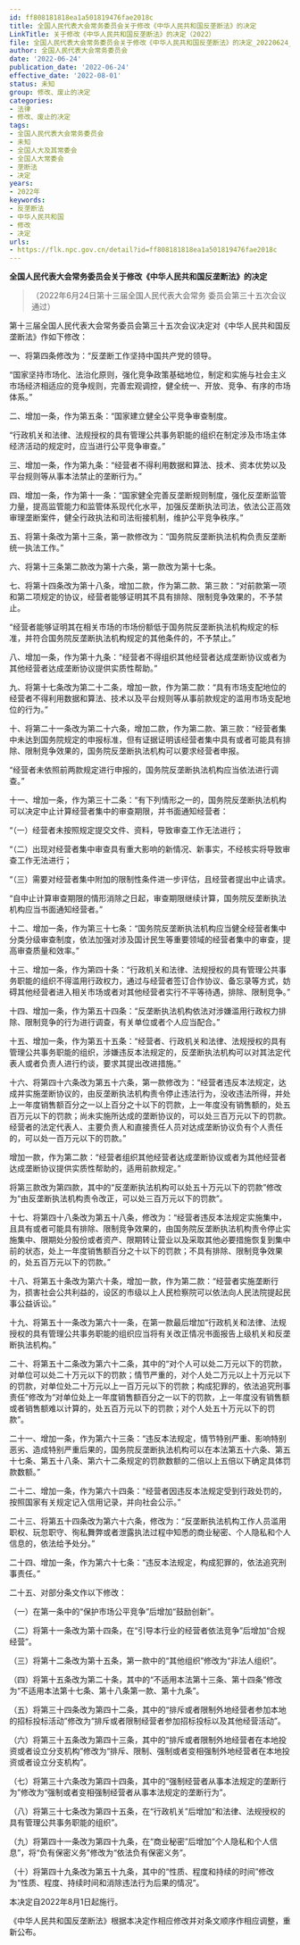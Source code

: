 ```yaml
---
id: ff808181818ea1a501819476fae2018c
title: 全国人民代表大会常务委员会关于修改《中华人民共和国反垄断法》的决定
LinkTitle: 关于修改《中华人民共和国反垄断法》的决定（2022）
file: 全国人民代表大会常务委员会关于修改《中华人民共和国反垄断法》的决定_20220624_ff808181818ea1a501819476fae2018c.docx
author: 全国人民代表大会常务委员会
date: '2022-06-24'
publication_date: '2022-06-24'
effective_date: '2022-08-01'
status: 未知
group: 修改、废止的决定
categories:
- 法律
- 修改、废止的决定
tags:
- 全国人民代表大会常务委员会
- 未知
- 全国人大及其常委会
- 全国人大常委会
- 垄断法
- 决定
years:
- 2022年
keywords:
- 反垄断法
- 中华人民共和国
- 修改
- 决定
urls:
- https://flk.npc.gov.cn/detail?id=ff808181818ea1a501819476fae2018c
---
```


**全国人民代表大会常务委员会关于修改《中华人民共和国反垄断法》的决定**

> （2022年6月24日第十三届全国人民代表大会常务
> 委员会第三十五次会议通过）

第十三届全国人民代表大会常务委员会第三十五次会议决定对《中华人民共和国反垄断法》作如下修改：

一、将第四条修改为：“反垄断工作坚持中国共产党的领导。

“国家坚持市场化、法治化原则，强化竞争政策基础地位，制定和实施与社会主义市场经济相适应的竞争规则，完善宏观调控，健全统一、开放、竞争、有序的市场体系。”

二、增加一条，作为第五条：“国家建立健全公平竞争审查制度。

“行政机关和法律、法规授权的具有管理公共事务职能的组织在制定涉及市场主体经济活动的规定时，应当进行公平竞争审查。”

三、增加一条，作为第九条：“经营者不得利用数据和算法、技术、资本优势以及平台规则等从事本法禁止的垄断行为。”

四、增加一条，作为第十一条：“国家健全完善反垄断规则制度，强化反垄断监管力量，提高监管能力和监管体系现代化水平，加强反垄断执法司法，依法公正高效审理垄断案件，健全行政执法和司法衔接机制，维护公平竞争秩序。”

五、将第十条改为第十三条，第一款修改为：“国务院反垄断执法机构负责反垄断统一执法工作。”

六、将第十三条第二款改为第十六条，第一款改为第十七条。

七、将第十四条改为第十八条，增加二款，作为第二款、第三款：“对前款第一项和第二项规定的协议，经营者能够证明其不具有排除、限制竞争效果的，不予禁止。

“经营者能够证明其在相关市场的市场份额低于国务院反垄断执法机构规定的标准，并符合国务院反垄断执法机构规定的其他条件的，不予禁止。”

八、增加一条，作为第十九条：“经营者不得组织其他经营者达成垄断协议或者为其他经营者达成垄断协议提供实质性帮助。”

九、将第十七条改为第二十二条，增加一款，作为第二款：“具有市场支配地位的经营者不得利用数据和算法、技术以及平台规则等从事前款规定的滥用市场支配地位的行为。”

十、将第二十一条改为第二十六条，增加二款，作为第二款、第三款：“经营者集中未达到国务院规定的申报标准，但有证据证明该经营者集中具有或者可能具有排除、限制竞争效果的，国务院反垄断执法机构可以要求经营者申报。

“经营者未依照前两款规定进行申报的，国务院反垄断执法机构应当依法进行调查。”

十一、增加一条，作为第三十二条：“有下列情形之一的，国务院反垄断执法机构可以决定中止计算经营者集中的审查期限，并书面通知经营者：

“（一）经营者未按照规定提交文件、资料，导致审查工作无法进行；

“（二）出现对经营者集中审查具有重大影响的新情况、新事实，不经核实将导致审查工作无法进行；

“（三）需要对经营者集中附加的限制性条件进一步评估，且经营者提出中止请求。

“自中止计算审查期限的情形消除之日起，审查期限继续计算，国务院反垄断执法机构应当书面通知经营者。”

十二、增加一条，作为第三十七条：“国务院反垄断执法机构应当健全经营者集中分类分级审查制度，依法加强对涉及国计民生等重要领域的经营者集中的审查，提高审查质量和效率。”

十三、增加一条，作为第四十条：“行政机关和法律、法规授权的具有管理公共事务职能的组织不得滥用行政权力，通过与经营者签订合作协议、备忘录等方式，妨碍其他经营者进入相关市场或者对其他经营者实行不平等待遇，排除、限制竞争。”

十四、增加一条，作为第五十四条：“反垄断执法机构依法对涉嫌滥用行政权力排除、限制竞争的行为进行调查，有关单位或者个人应当配合。”

十五、增加一条，作为第五十五条：“经营者、行政机关和法律、法规授权的具有管理公共事务职能的组织，涉嫌违反本法规定的，反垄断执法机构可以对其法定代表人或者负责人进行约谈，要求其提出改进措施。”

十六、将第四十六条改为第五十六条，第一款修改为：“经营者违反本法规定，达成并实施垄断协议的，由反垄断执法机构责令停止违法行为，没收违法所得，并处上一年度销售额百分之一以上百分之十以下的罚款，上一年度没有销售额的，处五百万元以下的罚款；尚未实施所达成的垄断协议的，可以处三百万元以下的罚款。经营者的法定代表人、主要负责人和直接责任人员对达成垄断协议负有个人责任的，可以处一百万元以下的罚款。”

增加一款，作为第二款：“经营者组织其他经营者达成垄断协议或者为其他经营者达成垄断协议提供实质性帮助的，适用前款规定。”

将第三款改为第四款，其中的“反垄断执法机构可以处五十万元以下的罚款”修改为“由反垄断执法机构责令改正，可以处三百万元以下的罚款”。

十七、将第四十八条改为第五十八条，修改为：“经营者违反本法规定实施集中，且具有或者可能具有排除、限制竞争效果的，由国务院反垄断执法机构责令停止实施集中、限期处分股份或者资产、限期转让营业以及采取其他必要措施恢复到集中前的状态，处上一年度销售额百分之十以下的罚款；不具有排除、限制竞争效果的，处五百万元以下的罚款。”

十八、将第五十条改为第六十条，增加一款，作为第二款：“经营者实施垄断行为，损害社会公共利益的，设区的市级以上人民检察院可以依法向人民法院提起民事公益诉讼。”

十九、将第五十一条改为第六十一条，在第一款最后增加“行政机关和法律、法规授权的具有管理公共事务职能的组织应当将有关改正情况书面报告上级机关和反垄断执法机构。”

二十、将第五十二条改为第六十二条，其中的“对个人可以处二万元以下的罚款，对单位可以处二十万元以下的罚款；情节严重的，对个人处二万元以上十万元以下的罚款，对单位处二十万元以上一百万元以下的罚款；构成犯罪的，依法追究刑事责任”修改为“对单位处上一年度销售额百分之一以下的罚款，上一年度没有销售额或者销售额难以计算的，处五百万元以下的罚款；对个人处五十万元以下的罚款”。

二十一、增加一条，作为第六十三条：“违反本法规定，情节特别严重、影响特别恶劣、造成特别严重后果的，国务院反垄断执法机构可以在本法第五十六条、第五十七条、第五十八条、第六十二条规定的罚款数额的二倍以上五倍以下确定具体罚款数额。”

二十二、增加一条，作为第六十四条：“经营者因违反本法规定受到行政处罚的，按照国家有关规定记入信用记录，并向社会公示。”

二十三、将第五十四条改为第六十六条，修改为：“反垄断执法机构工作人员滥用职权、玩忽职守、徇私舞弊或者泄露执法过程中知悉的商业秘密、个人隐私和个人信息的，依法给予处分。”

二十四、增加一条，作为第六十七条：“违反本法规定，构成犯罪的，依法追究刑事责任。”

二十五、对部分条文作以下修改：

（一）在第一条中的“保护市场公平竞争”后增加“鼓励创新”。

（二）将第十一条改为第十四条，在“引导本行业的经营者依法竞争”后增加“合规经营”。

（三）将第十二条改为第十五条，第一款中的“其他组织”修改为“非法人组织”。

（四）将第十五条改为第二十条，其中的“不适用本法第十三条、第十四条”修改为“不适用本法第十七条、第十八条第一款、第十九条”。

（五）将第三十四条改为第四十二条，其中的“排斥或者限制外地经营者参加本地的招标投标活动”修改为“排斥或者限制经营者参加招标投标以及其他经营活动”。

（六）将第三十五条改为第四十三条，其中的“排斥或者限制外地经营者在本地投资或者设立分支机构”修改为“排斥、限制、强制或者变相强制外地经营者在本地投资或者设立分支机构”。

（七）将第三十六条改为第四十四条，其中的“强制经营者从事本法规定的垄断行为”修改为“强制或者变相强制经营者从事本法规定的垄断行为”。

（八）将第三十七条改为第四十五条，在“行政机关”后增加“和法律、法规授权的具有管理公共事务职能的组织”。

（九）将第四十一条改为第四十九条，在“商业秘密”后增加“个人隐私和个人信息”，将“负有保密义务”修改为“依法负有保密义务”。

（十）将第四十九条改为第五十九条，其中的“性质、程度和持续的时间”修改为“性质、程度、持续时间和消除违法行为后果的情况”。

本决定自2022年8月1日起施行。

《中华人民共和国反垄断法》根据本决定作相应修改并对条文顺序作相应调整，重新公布。
